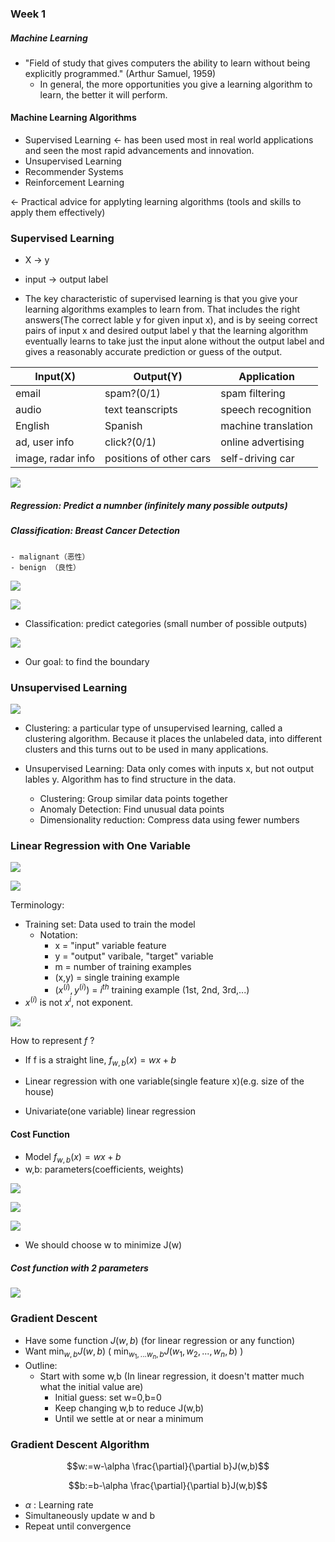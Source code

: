 ### Week 1

##### Machine Learning
- "Field of study that gives computers the ability to learn without being explicitly programmed." (Arthur Samuel, 1959)
    - In general, the more opportunities you give a learning algorithm to learn, the better it will perform. 

#### Machine Learning Algorithms
- Supervised Learning $\gets$ has been used most in real world applications and seen the most rapid advancements and innovation.
- Unsupervised Learning
- Recommender Systems
- Reinforcement Learning

$\gets$ Practical advice for applyting learning algorithms (tools and skills to apply them effectively)

### Supervised Learning

- X $\to$  y
- input $\to$ output label

- The key characteristic of supervised learning is that you give your learning algorithms examples to learn from. That includes the right answers(The correct lable y for given input x), and is by seeing correct pairs of input x and desired output label y that the learning algorithm eventually learns to take just the input alone without the output label and gives a reasonably accurate prediction or guess of the output. 

| Input(X)          | Output(Y)               | Application         |
| ----------------- | ----------------------- | ------------------- |
| email             | spam?(0/1)              | spam filtering      |
| audio             | text teanscripts        | speech recognition  |
| English           | Spanish                 | machine translation |
| ad, user info     | click?(0/1)             | online advertising  |
| image, radar info | positions of other cars | self-driving car    |


![](Pictures/SupervisedLearning01.png)

##### Regression: Predict a numnber (infinitely many possible outputs)

##### Classification: Breast Cancer Detection
    - malignant（恶性）
    - benign （良性）

![](Pictures/SupervisedLearning02.png)

![](Pictures/SupervisedLearning03.png)

- Classification: predict categories (small number of possible outputs)

![](Pictures/SupervisedLearning04.png)

- Our goal: to find the boundary


### Unsupervised Learning

![](Pictures/UnsupervisedLearning01.png)

 - Clustering: a particular type of unsupervised learning, called a clustering algorithm. Because it places the unlabeled data, into different clusters and this turns out to be used in many applications.

 - Unsupervised Learning: Data only comes with inputs x, but not output lables y. Algorithm has to find structure in the data.
    - Clustering: Group similar data points together
    - Anomaly Detection: Find unusual data points
    - Dimensionality reduction: Compress data using fewer numbers

### Linear Regression with One Variable

![](Pictures/Regression01.png)

![](Pictures/Regression02.png)

Terminology:
- Training set: Data used to train the model
    - Notation: 
        - x = "input" variable feature
        - y = "output" varibale, "target" variable
        - m = number of training examples
        - (x,y) =  single training example
        - $(x^{(i)},y^{(i)})$ = $i^{th}$ training example (1st, 2nd, 3rd,...)
- $x^{(i)}$ is not $x^i$, not exponent. 

![](Pictures/Regression03.png)


How to represent $f$ ?
 - If f is a straight line, $f_{w,b}(x)=wx+b$
- Linear regression with one variable(single feature x)(e.g. size of the house)

- Univariate(one variable) linear regression

#### Cost Function
- Model $f_{w,b}(x)=wx+b$
- w,b: parameters(coefficients, weights)

![](Pictures/Regression04.png)

![](Pictures/Regression05.png)

![](Pictures/Regression06.png)

- We should choose w to minimize J(w)

##### Cost function with 2 parameters


![](Pictures/Regression07.png)

### Gradient Descent
- Have some function $J(w,b)$ (for linear regression or any function)
- Want $\min_{w,b}J(w,b)$ ( $\min_{w_{1},...w_{n},b}J(w_{1},w_{2},...,w_{n},b)$ )
- Outline:
    - Start with some w,b (In linear regression, it doesn't matter much what the initial value are)
        - Initial guess: set w=0,b=0
        - Keep changing w,b to reduce J(w,b)
        - Until we settle at or near a minimum


### Gradient Descent Algorithm

$$w:=w-\alpha \frac{\partial}{\partial b}J(w,b)$$

$$b:=b-\alpha \frac{\partial}{\partial b}J(w,b)$$

- $\alpha$ : Learning rate
- Simultaneously update w and b
- Repeat until convergence

